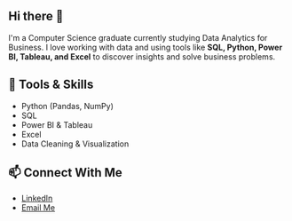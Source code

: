 ## Hi there 👋

<!--
**Deepka-Ralh/Deepka-Ralh** is a ✨ _special_ ✨ repository because its `README.md` (this file) appears on your GitHub profile.
-->

I'm a Computer Science graduate currently studying Data Analytics for Business. I love working with data and using tools like **SQL, Python, Power BI, Tableau, and Excel** to discover insights and solve business problems.

## 🔧 Tools & Skills
- Python (Pandas, NumPy)
- SQL
- Power BI & Tableau
- Excel
- Data Cleaning & Visualization

## 📫 Connect With Me
- [LinkedIn](https://www.linkedin.com/in/deepka-ralh/)
- [Email Me](mailto:your.email@example.com)

